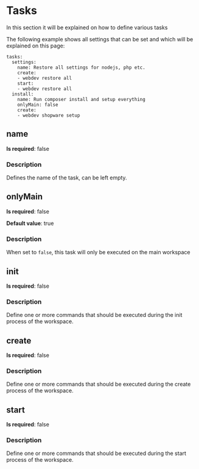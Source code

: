 # Tasks

In this section it will be explained on how to define various tasks

The following example shows all settings that can be set and which will be explained on this page:

```yaml:line-numbers {1}
tasks:
  settings:
    name: Restore all settings for nodejs, php etc.
    create:
    - webdev restore all
    start:
    - webdev restore all
  install:
    name: Run composer install and setup everything
    onlyMain: false
    create:
    - webdev shopware setup
```

## name
**Is required**: false

### Description
Defines the name of the task, can be left empty.

## onlyMain
**Is required**: false

**Default value**: true

### Description
When set to `false`, this task will only be executed on the main workspace

## init
**Is required**: false

### Description
Define one or more commands that should be executed during the init process of the workspace.

## create
**Is required**: false

### Description
Define one or more commands that should be executed during the create process of the workspace.

## start
**Is required**: false

### Description
Define one or more commands that should be executed during the start process of the workspace.